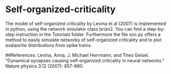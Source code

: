 # Self-organized-criticality

The model of self-organized criticality by Levina et al (2007) is implemented in python, using the network simulator class brian2. You can find a step-by-step instruction in the Tutorials folder. Furthermore the file soc.py offers a method to easily simulate networks of self-organized criticality and to plot avalanche distributions from spike trains.

##References:
Levina, Anna, J. Michael Herrmann, and Theo Geisel. "Dynamical synapses causing self-organized criticality in neural networks." Nature physics 3.12 (2007): 857-860.
